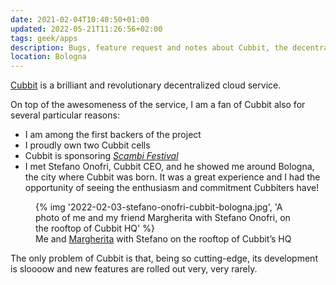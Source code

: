 ```yaml
---
date: 2021-02-04T10:40:50+01:00
updated: 2022-05-21T11:26:56+02:00
tags: geek/apps
description: Bugs, feature request and notes about Cubbit, the decentralized storage system I love and use everyday
location: Bologna
---
```

[Cubbit](https://cubbit.io) is a brilliant and revolutionary decentralized cloud service.

On top of the awesomeness of the service, I am a fan of Cubbit also for several particular reasons:
- I am among the first backers of the project
- I proudly own two Cubbit cells
- Cubbit is sponsoring <cite>[Scambi Festival](https://scambi.org)</cite>
- I met Stefano Onofri, Cubbit CEO, and he showed me around Bologna, the city where Cubbit was born. It was a great experience and I had the opportunity of seeing the enthusiasm and commitment Cubbiters have!

<figure>
	{% img '2022-02-03-stefano-onofri-cubbit-bologna.jpg', 'A photo of me and my friend Margherita with Stefano Onofri, on the rooftop of Cubbit HQ' %}
	<figcaption>Me and <a href='https://mondomarghe.jimdofree.com' target='_blank' title='“mondomarghe” — Margherita’s website'>Margherita</a> with Stefano on the rooftop of Cubbit’s HQ</figcaption>
</figure>

The only problem of Cubbit is that, being so cutting-edge, its development is sloooow and new features are rolled out very, very rarely.
